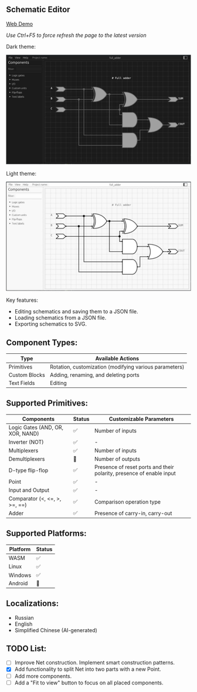 ## Schematic Editor

[Web Demo](https://nikonufrienko.github.io/editor/)

*Use Ctrl+F5 to force refresh the page to the latest version*

Dark theme:

![](assets/common/example_dark.jpg)

Light theme:

![](assets/common/example_light.jpg)

Key features:
* Editing schematics and saving them to a JSON file.
* Loading schematics from a JSON file.
* Exporting schematics to SVG.

## Component Types:

|Type|Available Actions|
|-|-|
|Primitives|Rotation, customization (modifying various parameters)|
|Custom Blocks|Adding, renaming, and deleting ports|
|Text Fields|Editing|

## Supported Primitives:

|Components|Status|Customizable Parameters|
|-|-|-|
|Logic Gates (AND, OR, XOR, NAND)|✅| Number of inputs|
|Inverter (NOT) |✅| -|
|Multiplexers|✅|Number of inputs|
|Demultiplexers|🔄|Number of outputs|
|D-type flip-flop|✅|Presence of reset ports and their polarity, presence of enable input|
|Point|✅|-|
|Input and Output|✅|-|
|Comparator (<, <=, >, >=, ==)|✅|Comparison operation type|
|Adder|✅|Presence of carry-in, carry-out|

## Supported Platforms:

|Platform|Status|
|-|-|
|WASM|✅|
|Linux|✅|
|Windows|✅|
|Android|🔄|

## Localizations:

* Russian
* English
* Simplified Chinese (AI-generated)

## TODO List:

* [ ] Improve Net construction. Implement smart construction patterns.
* [x] Add functionality to split Net into two parts with a new Point.
* [ ] Add more components.
* [ ] Add a "Fit to view" button to focus on all placed components.
